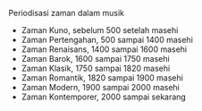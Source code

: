 Periodisasi zaman dalam musik
- Zaman Kuno, sebelum 500 setelah masehi
- Zaman Pertengahan, 500 sampai 1400 masehi
- Zaman Renaisans, 1400 sampai 1600 masehi
- Zaman Barok, 1600 sampai 1750 masehi
- Zaman Klasik, 1750 sampai 1820 masehi
- Zaman Romantik, 1820 sampai 1900 masehi
- Zaman Modern, 1900 sampai 2000 masehi
- Zaman Kontemporer, 2000 sampai sekarang